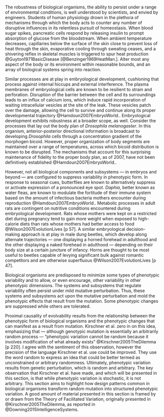 The robustness of biological organisms, the ability to persist under a range of environmental conditions, is well understood by scientists, and envied by engineers.
Students of human physiology drown in the plethora of mechanisms through which the body acts to counter any number of disruptive influences in its relentless pursuit of homeostasis.
When blood sugar spikes, pancreatic cells respond by releasing insulin to prompt absorption of glucose from the bloodstream.
When ambient temperature decreases, capillaries below the surface of the skin close to prevent loss of heat through the skin, evaporative cooling through sweating ceases, and a shivering reflex in skeletal muscles is triggered to spur heat production @Guyton1971BasicDisease [@Benzinger1969HeatMan.].
Alter most any aspect of the body or its environment within reasonable bounds, and an array of biological systems spring into reaction.

Similar processes are at play in embryological development, cushioning that process against internal hiccups and external interference.
The plasma membranes of embryological cells are known to be resilient to strain and perforation.
Disruption of the barrier between the cell and its surroundings leads to an influx of calcium ions, which induce rapid incorporation of waiting intracellular vesicles at the site of the leak.
These vesicles patch over the damage, allowing the cell to survive and continue along its proper developmental trajectory @Hamdoun2007EmbryoWorld..
Embryological development exhibits robustness at a broader scope, as well.
Consider the processes that lay out the body plan of *Drosophila melanogaster*.
In this organism, anterior-posterior directional information is broadcast to developing *Drosophila* cells through a concentration gradient of the morphogen bicoid.
However, proper organization of body segments are maintained over a range of temperatures, across which bicoid distribution is known to be disrupted.
The mechanisms that account for this surprising maintenance of fidelity to the proper body plan, as of 2007, have not been definitively established @Hamdoun2007EmbryoWorld..

However, not all biological components and subsystems — in embryos and beyond — are configured to suppress variability in phenotypic form.
In response to seasonal cues, butterflies are known to alternatively suppress or activate expression of a pronounced eye spot.
*Daphia*, better known as water fleas, are known to modulate the fortitude of their immune system based on the amount of infectious bacteria mothers encounter during reproduction @Hamdoun2007EmbryoWorld..
Metabolic processes in adult rats are contingent on nutritive conditions encountered during embryological development.
Rats whose mothers were kept on a restricted diet during pregnancy tend to gain more weight when exposed to high-calorie diets than rats whose mothers had better access to food @Wilson2007EvolutionLives [p 57].
A similar embryological decision-making approach is at play in male dung beetles, which develop along alternate trajectories — one displaying a horned forehead in adulthood and the other displaying a naked forehead in adulthood — depending on their body size at a certain juncture of infancy.
Horns are thought to be most useful to beetles capable of levying significant bulk against romantic competitors and are otherwise superfluous @Wilson2007EvolutionLives [p 47].

Biological organisms are predisposed to minimize some types of phenotypic variability and to allow, or even encourage, other variability in other phenotypic dimensions.
The systems and subsystems that regulate variability often persist under mild mutative perturbation.
Thus, these systems and subsystems act upon the mutative perturbation and mold the phenotypic effects that result from the mutation.
Some phenotypic changes are suppressed while others are tolerated.

Proximal causality of evolvability results from the relationship between the phenotypic form of biological organisms and the phenotypic changes that can manifest as a result from mutation.
Kirschner et al.
zero in on this idea, emphasizing that — although genotypic mutation is essentially an arbitrarily random process — “phenotypic variation cannot be random because it involves modification of what already exists” @Kirschner2005TheDilemma [p 220].
I agree with the sentiment of this observation, however the precision of the language Kirschner et al.
use could be improved.
They use the word random to express an idea that could be better termed as unconstrained or arbitrary randomness.
Ultimately, phenotypic variation results from genetic perturbation, which is random and arbitrary.
The key observation that Kirschner et al.
have made, and which will be presented in this section, is that while phenotypic variation is stochastic, it is not arbitrary.
This section aims to highlight how design patterns common in biological organisms transform random mutation into structured phenotypic variation.
A good amount of material presented in this section is framed by or drawn from the Theory of Facilitated Variation, originally presented in @Kirschner2005TheDilemma, as reported in @Downing2015IntelligenceSystems.
